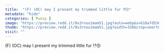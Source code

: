```yaml
---
title:  "(F) (OC) may I present my trimmed little fur ⁉️😚"
metadate: "hide"
categories: [ Pussy ]
image: "https://preview.redd.it/0x3rnuu1mam51.jpg?auto=webp&s=b18a7d53661b79962bff1d67b1fe868fe0e2be60"
thumb: "https://preview.redd.it/0x3rnuu1mam51.jpg?width=320&crop=smart&auto=webp&s=cb98edd1427938ddb29fc233cabcc0290827354c"
visit: ""
---
```

(F) (OC) may I present my trimmed little fur ⁉️😚
